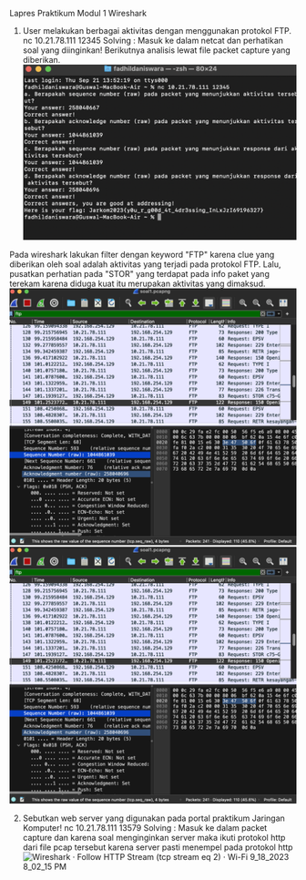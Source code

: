 Lapres Praktikum Modul 1 
Wireshark

1. User melakukan berbagai aktivitas dengan menggunakan protokol FTP.
   nc 10.21.78.111 12345
   Solving :
   Masuk ke dalam netcat dan perhatikan soal yang diinginkan! Berikutnya analisis lewat file packet capture yang diberikan.
![Windows PowerShell 9_21_2023 9_55_19 AM](https://github.com/fadhilad77/Lapres-jarkomm/blob/main/Screen%20Shot%202023-09-21%20at%2013.55.20.png)

Pada wireshark lakukan filter dengan keyword "FTP" karena clue yang diberikan oleh soal adalah aktivitas yang terjadi pada protokol FTP.
Lalu, pusatkan perhatian pada "STOR" yang terdapat pada info paket yang terekam karena diduga kuat itu merupakan aktivitas yang dimaksud.
![soal 1 FTP](https://github.com/fadhilad77/Lapres-jarkomm/blob/main/Screen%20Shot%202023-09-21%20at%2013.55.13.png)
![soal 1 FTP](https://github.com/fadhilad77/Lapres-jarkomm/blob/main/Screen%20Shot%202023-09-21%20at%2013.55.13.png)

2. Sebutkan web server yang digunakan pada portal praktikum Jaringan Komputer!
   nc 10.21.78.111 13579
   Solving :
   Masuk ke dalam packet capture dan karena soal menginginkan server maka ikuti protokol http dari file pcap tersebut karena server pasti menempel pada protokol http
   ![Wireshark · Follow HTTP Stream (tcp stream eq 2) · Wi-Fi 9_18_2023 8_02_15 PM](https://github.com/yogs14/Jarkom-jarkoman/assets/121499055/371d18eb-049c-4d0d-9f79-bdcb26c31a95)
